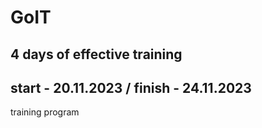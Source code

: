 # GoIT
## 4 days of effective training 
## start - 20.11.2023 / finish - 24.11.2023
training program

